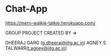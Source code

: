 # Chat-App
https://mern-walkie-talkie.herokuapp.com/

GROUP PROJECT CREATED BY =>

DHEERAJ GARG (g.dheeraj@iitg.ac.in)
AGNEY S TALWARR(t.agney@iitg.ac.in)
